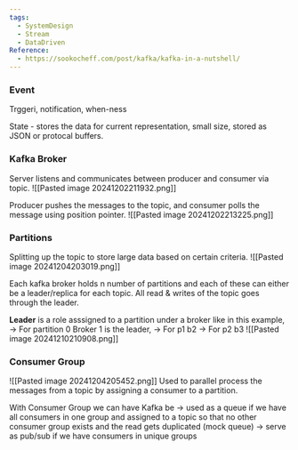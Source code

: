 ```yaml
---
tags:
  - SystemDesign
  - Stream
  - DataDriven
Reference:
  - https://sookocheff.com/post/kafka/kafka-in-a-nutshell/
---
```

### Event
Trggeri, notification, when-ness

State - stores the data for current representation, small size, stored as JSON or protocal buffers.

### Kafka Broker
Server listens and communicates between producer and consumer via topic.
![[Pasted image 20241202211932.png]]

Producer pushes the messages to the topic, and consumer polls the message using position pointer.
![[Pasted image 20241202213225.png]]

### Partitions
Splitting up the topic to store large data based on certain criteria.
![[Pasted image 20241204203019.png]]

Each kafka broker holds n number of partitions and each of these can either be a leader/replica for each topic. All read & writes of the topic goes through the leader. 

**Leader** is a role asssigned to a partition under a broker like in this example,
-> For partition 0 Broker 1 is the leader,
-> For p1 b2
-> For p2 b3
![[Pasted image 20241210210908.png]]

### Consumer Group
![[Pasted image 20241204205452.png]]
Used to parallel process the messages from a topic by assigning a consumer to a partition.

With Consumer Group we can have Kafka be
-> used as a queue if we have all consumers in one group and assigned to a topic so that no other consumer group exists and the read gets duplicated (mock queue)
-> serve as pub/sub if we have consumers in unique groups

